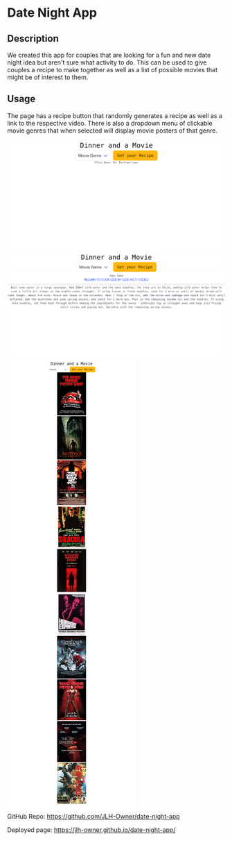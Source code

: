 # Date Night App

## Description

We created this app for couples that are looking for a fun and new date night idea but aren't sure what activity to do. This can be used to give couples a recipe to make together as well as a list of possible movies that might be of interest to them.

## Usage

The page has a recipe button that randomly generates a recipe as well as a link to the respective video. There is also a dropdown menu of clickable movie genres that when selected will display movie posters of that genre.

![date-night-app-screenshot](./images/Dinner-and-a-Movie%20redone.png)
![date-night-app-recipe](./images/Dinner-and-a-Movie%20with%20recipe%20button.png)
![date-night-app-posters](./images/Dinner-and-a-Movie%20with%20movie%20posters.png)

GitHub Repo: https://github.com/JLH-Owner/date-night-app

Deployed page: https://jlh-owner.github.io/date-night-app/ 